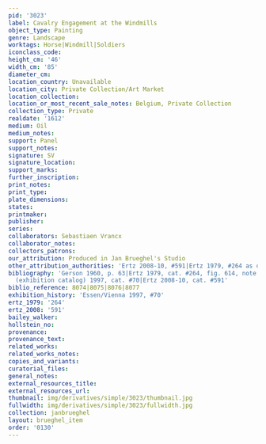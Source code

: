 ```yaml
---
pid: '3023'
label: Cavalry Engagement at the Windmills
object_type: Painting
genre: Landscape
worktags: Horse|Windmill|Soldiers
iconclass_code:
height_cm: '46'
width_cm: '85'
diameter_cm:
location_country: Unavailable
location_city: Private Collection/Art Market
location_collection:
location_or_most_recent_sale_notes: Belgium, Private Collection
collection_type: Private
realdate: '1612'
medium: Oil
medium_notes:
support: Panel
support_notes:
signature: SV
signature_location:
support_marks:
further_inscription:
print_notes:
print_type:
plate_dimensions:
states:
printmaker:
publisher:
series:
collaborators: Sebastiaen Vrancx
collaborator_notes:
collectors_patrons:
our_attribution: Produced in Jan Brueghel's Studio
other_attribution_authorities: 'Ertz 2008-10, #591|Ertz 1979, #264 as questioned'
bibliography: 'Gerson 1960, p. 63|Ertz 1979, cat. #264, fig. 614, note 934|Essen/Vienna
  (exhibition catalog) 1997, cat. #70|Ertz 2008-10, cat. #591'
biblio_reference: 8074|8075|8076|8077
exhibition_history: 'Essen/Vienna 1997, #70'
ertz_1979: '264'
ertz_2008: '591'
bailey_walker:
hollstein_no:
provenance:
provenance_text:
related_works:
related_works_notes:
copies_and_variants:
curatorial_files:
general_notes:
external_resources_title:
external_resources_url:
thumbnail: img/derivatives/simple/3023/thumbnail.jpg
fullwidth: img/derivatives/simple/3023/fullwidth.jpg
collection: janbrueghel
layout: brueghel_item
order: '0130'
---
```

